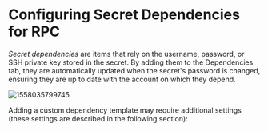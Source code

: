 [title]: # (Configuring Secret Dependencies for RPC)
[tags]: # (XXX)
[priority]: # (20)

# Configuring Secret Dependencies for RPC

_Secret dependencies_ are items that rely on the username, password, or SSH private key stored in the secret. By adding them to the Dependencies tab, they are automatically updated when the secret's password is changed, ensuring they are up to date with the account on which they depend.

![1558035799745](assets/1558035799745.png)

Adding a custom dependency template may require additional settings (these settings are described in the following section):
